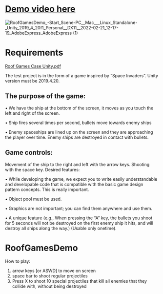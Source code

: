 # [Demo video here](https://www.youtube.com/shorts/TU6JHC16v7c)

![RoofGamesDemo_-_Start_Scene_-_PC__Mac___Linux_Standalone_-_Unity_2019_4_20f1_Personal__DX11__2022-02-21_12-17-19_AdobeExpress_AdobeExpress (1)](https://user-images.githubusercontent.com/60520606/200631638-19017ddb-d9eb-4742-a25d-278dab4802b1.gif)

# Requirements 

[Roof Games Case Unity.pdf](https://github.com/betty-gures/RoofGamesDemo/files/9963435/Roof.Games.Case.Unity.1.pdf)

The test project is in the form of a game inspired by “Space Invaders”. Unity version must be 2019.4.20.

## The purpose of the game:


• We have the ship at the bottom of the screen, it moves as you touch the left and right of the screen.

• Ship fires several times per second, bullets move towards enemy ships

• Enemy spaceships are lined up on the screen and they are approaching the player over time. Enemy
ships are destroyed in contact with bullets.


## Game controls:


Movement of the ship to the right and left with the arrow keys. Shooting with the space key.
Desired features:


• While developing the game, we expect you to write easily understandable and developable code that
is compatible with the basic game design pattern concepts. This is really important.

• Object pool must be used.

• Graphics are not important; you can find them anywhere and use them.

• A unique feature (e.g., When pressing the “A” key, the bullets you shoot for 5 seconds will not be
destroyed on the first enemy ship it hits, and will destroy all ships along the way.) (Usable only onetime).


# RoofGamesDemo

How to play:

1. arrow keys [or ASWD] to move on screen
2. space bar to shoot regular projectiles
3. Press X to shoot 10 special projectiles that kill all enemies that they collide with, without being destroyed
